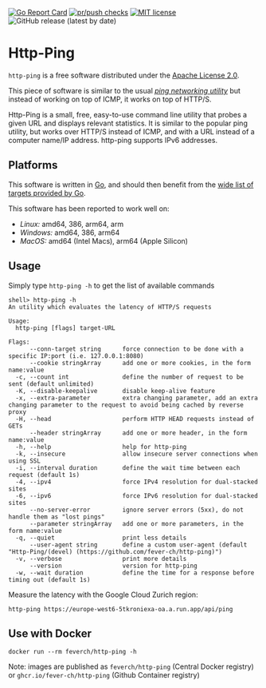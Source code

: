 [![Go Report Card](https://goreportcard.com/badge/github.com/fever-ch/http-ping)](https://goreportcard.com/report/github.com/fever-ch/http-ping)
[![pr/push checks](https://github.com/fever-ch/http-ping/actions/workflows/continuous-integration.yml/badge.svg)](https://github.com/fever-ch/http-ping/actions/workflows/continuous-integration.yml)
[![MIT license](https://img.shields.io/badge/license-Apache-brightgreen.svg)](https://opensource.org/licenses/Apache-2.0)
![GitHub release (latest by date)](https://img.shields.io/github/v/release/fever-ch/http-ping)

# Http-Ping

`http-ping` is a free software distributed under the [Apache License 2.0](LICENSE).

This piece of software is similar to the usual [_ping networking utility_](https://en.wikipedia.org/wiki/Ping_(networking_utility)) but instead of working on top of ICMP, it works on top of
HTTP/S.

Http-Ping is a small, free, easy-to-use command line utility that probes a given URL and displays relevant statistics. It is similar to the popular ping utility, but works over HTTP/S instead of ICMP, and with a URL instead of a computer name/IP address. http-ping supports IPv6 addresses.

## Platforms

This software is written in [Go](https://go.dev), and should then benefit from the [wide list of targets provided by Go](https://go.dev/doc/install/source#environment).

This software has been reported to work well on:
- *Linux:* amd64, 386, arm64, arm
- *Windows:* amd64, 386, arm64
- *MacOS:* amd64 (Intel Macs), arm64 (Apple Silicon)

## Usage

Simply type `http-ping -h` to get the list of available commands

```
shell> http-ping -h
An utility which evaluates the latency of HTTP/S requests

Usage:
  http-ping [flags] target-URL

Flags:
      --conn-target string      force connection to be done with a specific IP:port (i.e. 127.0.0.1:8080)
      --cookie stringArray      add one or more cookies, in the form name:value
  -c, --count int               define the number of request to be sent (default unlimited)
  -K, --disable-keepalive       disable keep-alive feature
  -x, --extra-parameter         extra changing parameter, add an extra changing parameter to the request to avoid being cached by reverse proxy
  -H, --head                    perform HTTP HEAD requests instead of GETs
      --header stringArray      add one or more header, in the form name:value
  -h, --help                    help for http-ping
  -k, --insecure                allow insecure server connections when using SSL
  -i, --interval duration       define the wait time between each request (default 1s)
  -4, --ipv4                    force IPv4 resolution for dual-stacked sites
  -6, --ipv6                    force IPv6 resolution for dual-stacked sites
      --no-server-error         ignore server errors (5xx), do not handle them as "lost pings"
      --parameter stringArray   add one or more parameters, in the form name:value
  -q, --quiet                   print less details
      --user-agent string       define a custom user-agent (default "Http-Ping/(devel) (https://github.com/fever-ch/http-ping)")
  -v, --verbose                 print more details
      --version                 version for http-ping
  -w, --wait duration           define the time for a response before timing out (default 1s)
```
Measure the latency with the Google Cloud Zurich region:
```
http-ping https://europe-west6-5tkroniexa-oa.a.run.app/api/ping
```

## Use with Docker
```shell
docker run --rm feverch/http-ping -h
```

Note: images are published as `feverch/http-ping` (Central Docker registry) or `ghcr.io/fever-ch/http-ping` (Github Container registry)
